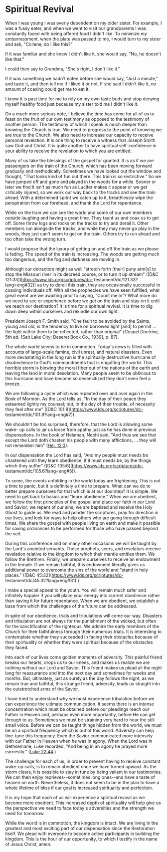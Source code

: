 # Spiritual Revival

When I was young I was overly dependent on my older sister. For example, I was
a fussy eater, and when we went to visit our grandparents I was constantly
faced with being offered food I didn't like. To minimize my embarrassment,
when the plate was passed to me, I would turn to my sister and ask, "Collene,
do I like this?"

If it was familiar and she knew I didn't like it, she would say, "No, he
doesn't like that."

I could then say to Grandma, "She's right, I don't like it."

If it was something we hadn't eaten before she would say, "Just a minute," and
taste it, and then tell me if I liked it or not. If she said I didn't like it,
no amount of coaxing could get me to eat it.

I know it is past time for me to rely on my own taste buds and stop denying
myself healthy food just because my sister told me I didn't like it.

On a much more serious note, I believe the time has come for all of us to
feast on the fruit of our own testimony as opposed to the testimony of another
person. The testimony of which I speak is much deeper than knowing the Church
is true. We need to progress to the point of knowing we are true to the
Church. We also need to increase our capacity to receive personal revelation.
It is one thing to receive a witness that Joseph Smith saw God and Christ. It
is quite another to have spiritual self-confidence in your ability to receive
the revelation to which you are entitled.

Many of us take the blessings of the gospel for granted. It is as if we are
passengers on the train of the Church, which has been moving forward gradually
and methodically. Sometimes we have looked out the window and thought, "That
looks kind of fun out there. This train is so restrictive." So we have jumped
off and gone and played in the woods for a while. Sooner or later we find it
isn't as much fun as Lucifer makes it appear or we get critically injured, so
we work our way back to the tracks and see the train ahead. With a determined
sprint we catch up to it, breathlessly wipe the perspiration from our
forehead, and thank the Lord for repentance.

While on the train we can see the world and some of our own members outside
laughing and having a great time. They taunt us and coax us to get off. Some
throw logs and rocks on the tracks to try and derail it. Other members run
alongside the tracks, and while they may never go play in the woods, they just
can't seem to get on the train. Others try to run ahead and too often take the
wrong turn.

I would propose that the luxury of getting on and off the train as we please
is fading. The speed of the train is increasing. The woods are getting much
too dangerous, and the fog and darkness are moving in.

Although our detractors might as well "stretch forth [their] puny arm[s] to
stop the Missouri river in its decreed course, or to turn it up stream"
([D&amp;C 121:33](https://www.lds.org/scriptures/dc-
testament/dc/121.33?lang=eng#32)) as try to derail this train, they are
occasionally successful in coaxing individuals off. With all the prophecies we
have seen fulfilled, what great event are we awaiting prior to saying, "Count
me in"? What more do we need to see or experience before we get on the train
and stay on it until we reach our destination? It is time for a spiritual
revival. It is time to dig down deep within ourselves and rekindle our own
light.

President Joseph F. Smith said, "One fault to be avoided by the Saints, young
and old, is the tendency to live on borrowed light [and] to permit ... the light
within them to be reflected, rather than original" (_Gospel Doctrine,_ 5th ed.
[Salt Lake City: Deseret Book Co., 1939], p. 87).

The whole world seems to be in commotion. Today's news is filled with accounts
of large-scale famine, civil unrest, and natural disasters. Even more
devastating in the long run is the spiritually destructive hurricane of
disobedience to God's commandments that is engulfing the world. This horrible
storm is blowing the moral fiber out of the nations of the earth and leaving
the land in moral desolation. Many people seem to be oblivious to this
hurricane and have become so desensitized they don't even feel a breeze.

We are following a cycle which was repeated over and over again in the Book of
Mormon. As the Lord tells us, "In the day of their peace they esteemed lightly
my counsel; but, in the day of their trouble, of necessity they feel after me"
([D&amp;C 101:8](https://www.lds.org/scriptures/dc-
testament/dc/101.8?lang=eng#7)).

We shouldn't be too surprised, therefore, that the Lord is allowing some wake-
up calls to jar us loose from apathy just as he has done in previous
dispensations. In the book of Helaman, Nephi said, "And thus we see that
except the Lord doth chasten his people with many afflictions, ... they will not
remember him" ([Hel.
12:3](https://www.lds.org/scriptures/bofm/hel/12.3?lang=eng#2)).

In our dispensation the Lord has said, "And my people must needs be chastened
until they learn obedience, if it must needs be, by the things which they
suffer" ([D&amp;C 105:6](https://www.lds.org/scriptures/dc-
testament/dc/105.6?lang=eng#5)).

To some, the events unfolding in the world today are frightening. This is not
a time to panic, but it is definitely a time to prepare. What can we do to
better prepare ourselves for that which is at our doorstep? It is simple. We
need to get back to basics and "learn obedience." When we are obedient, we
follow the first principles of the gospel and place our faith in our Lord and
Savior; we repent of our sins; we are baptized and receive the Holy Ghost to
guide us. We read and ponder the scriptures, pray for direction in our lives,
and look for ways to help others who are going through difficult times. We
share the gospel with people living on earth and make it possible for saving
ordinances to be performed for those who have passed beyond the veil.

During this conference and on many other occasions we will be taught by the
Lord's anointed servants. These prophets, seers, and revelators receive
revelation relative to the kingdom to which their mantle entitles them. We
follow the Brethren. Finally, we prepare ourselves to receive an endowment in
the temple. If we remain faithful, this endowment literally gives us
additional power to overcome the sins of the world and "stand in holy places."
([D&amp;C 45:32](https://www.lds.org/scriptures/dc-
testament/dc/45.32?lang=eng#31).)

I make a special appeal to the youth. You will remain much safer and
infinitely happier if you will place your energy into current obedience rather
than saving it for future repentance. When we are obedient, we establish a
base from which the challenges of the future can be addressed.

In spite of our obedience, trials and tribulations will come our way.
Disasters and tribulation are not always for the punishment of the wicked, but
often for the sanctification of the righteous. We admire the early members of
the Church for their faithfulness through their numerous trials. It is
interesting to contemplate whether they succeeded in facing their obstacles
because of their spirituality or whether they were spiritual because of the
obstacles they faced.

Into each of our lives come golden moments of adversity. This painful friend
breaks our hearts, drops us to our knees, and makes us realize we are nothing
without our Lord and Savior. This friend makes us plead all the night long for
reassurance and into the next day and sometimes for weeks and months. But,
ultimately, just as surely as the day follows the night, as we remain true and
faithful, this strange friend, adversity, leads us straight into the
outstretched arms of the Savior.

I have tried to understand why we must experience tribulation before we can
experience the ultimate communication. It seems there is an intense
concentration which must be obtained before our pleadings reach our Father in
Heaven and, perhaps even more importantly, before He can get through to us.
Sometimes we must be straining very hard to hear the still small voice. Before
we can be taught things hidden from the world, we must be on a spiritual
frequency which is out of this world. Adversity can help fine-tune this
frequency. Even the Savior communicated more intensely with our Father in
Heaven when he was in agony. When the Lord was in Gethsemane, Luke recorded,
"And being in an agony he prayed more earnestly." ([Luke
22:44](https://www.lds.org/scriptures/nt/luke/22.44?lang=eng#43).)

The challenge for each of us, in order to prevent having to receive constant
wake-up calls, is to remain obedient once we have turned upward. As the storm
clears, it is possible to stay in tune by being valiant in our testimonies. We
can then enjoy reprieves--sometimes long ones--and have a taste of heaven on
earth. Nevertheless, it does not seem to be in the plan to have a whole
lifetime of bliss if our goal is increased spirituality and perfection.

It is my hope that each of us will experience a spiritual revival as we become
more obedient. This increased depth of spirituality will help give us the
perspective we need to face today's adversities and the strength we need for
tomorrow.

While the world is in commotion, the kingdom is intact. We are living in the
greatest and most exciting part of our dispensation since the Restoration
itself. We plead with everyone to become active participants in building the
kingdom. This is the hour of our opportunity, to which I testify in the name
of Jesus Christ, amen.


